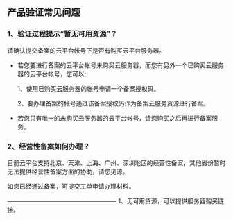 ## 产品验证常见问题

### 1、验证过程提示“暂无可用资源”？

请确认提交备案的云平台帐号下是否有购买云平台服务器。

- 若您要进行备案的云平台帐号未购买云服务器，而您有另外一个已购买云服务器的云平台帐号，您可以;

    1、使用已购买云服务器的帐号申请一个备案授权码。

    2、要办理备案的帐号通过该备案授权码作为备案云服务资源进行备案。

- 若您只有唯一的未购买云服务器的云平台帐号，请您购买之后再进行备案服务。


### 2、经营性备案如何办理？

目前云平台支持北京、天津、上海、广州、深圳地区的经营性备案，其他省份暂时无法提供经营性备案方面的协助，请您见谅。　

如您已经通过备案，可提交工单申请办理材料。


——————————————————
1、无可用资源，可以提供服务器购买链接。
